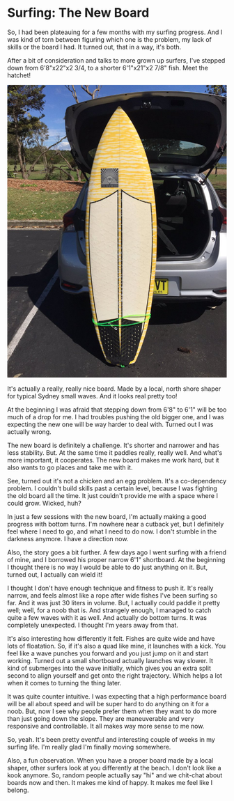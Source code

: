 # Surfing: The New Board

So, I had been plateauing for a few months with my surfing progress. And I was
kind of torn between figuring which one is the problem, my lack of skills or the
board I had. It turned out, that in a way, it's both.

After a bit of consideration and talks to more grown up surfers, I've stepped
down from 6'8"x22"x2 3/4, to a shorter 6'1"x21"x2 7/8" fish. Meet the hatchet!

![](images/2016/12/the-hatchet.jpg)

It's actually a really, really nice board. Made by a local, north shore shaper
for typical Sydney small waves. And it looks real pretty too!

At the beginning I was afraid that stepping down from 6'8" to 6'1" will be too
much of a drop for me. I had troubles pushing the old bigger one, and I was
expecting the new one will be way harder to deal with. Turned out I was actually
wrong.

The new board is definitely a challenge. It's shorter and narrower and has less
stability. But. At the same time it paddles really, really well. And what's more
important, it cooperates. The new board makes me work hard, but it also wants to
go places and take me with it.

See, turned out it's not a chicken and an egg problem. It's a co-dependency
problem. I couldn't build skills past a certain level, because I was fighting the
old board all the time. It just couldn't provide me with a space where I could
grow. Wicked, huh?

In just a few sessions with the new board, I'm actually making a good progress
with bottom turns. I'm nowhere near a cutback yet, but I definitely feel
where I need to go, and what I need to do now. I don't stumble in the darkness
anymore. I have a direction now.

Also, the story goes a bit further. A few days ago I went surfing with a friend
of mine, and I borrowed his proper narrow 6'1" shortboard. At the beginning I
thought there is no way I would be able to do just anything on it. But, turned
out, I actually can wield it!

I thought I don't have enough technique and fitness to push it. It's really
narrow, and feels almost like a rope after wide fishes I've been surfing so far.
And it was just 30 liters in volume. But, I actually could paddle it pretty well;
well, for a noob that is. And strangely enough, I managed to catch quite a few
waves with it as well. And actually do bottom turns. It was completely unexpected.
I thought I'm years away from that.

It's also interesting how differently it felt. Fishes are quite wide and have
lots of floatation. So, if it's also a quad like mine, it launches with a kick.
You feel like a wave punches you forward and you just jump on it and start
working. Turned out a small shortboard actually launches way slower. It kind of
submerges into the wave initially, which gives you an extra split second to
align yourself and get onto the right trajectory. Which helps a lot when it
comes to turning the thing later.

It was quite counter intuitive. I was expecting that a high performance board
will be all about speed and will be super hard to do anything on it for a noob.
But, now I see why people prefer them when they want to do more than just going
down the slope. They are maneuverable and very responsive and controllable. It
all makes way more sense to me now.

So, yeah. It's been pretty eventful and interesting couple of weeks in my surfing
life. I'm really glad I'm finally moving somewhere.

Also, a fun observation. When you have a proper board made by a local shaper, other
surfers look at you differently at the beach. I don't look like a kook anymore.
So, random people actually say "hi" and we chit-chat about boards now and then.
It makes me kind of happy. It makes me feel like I belong.

